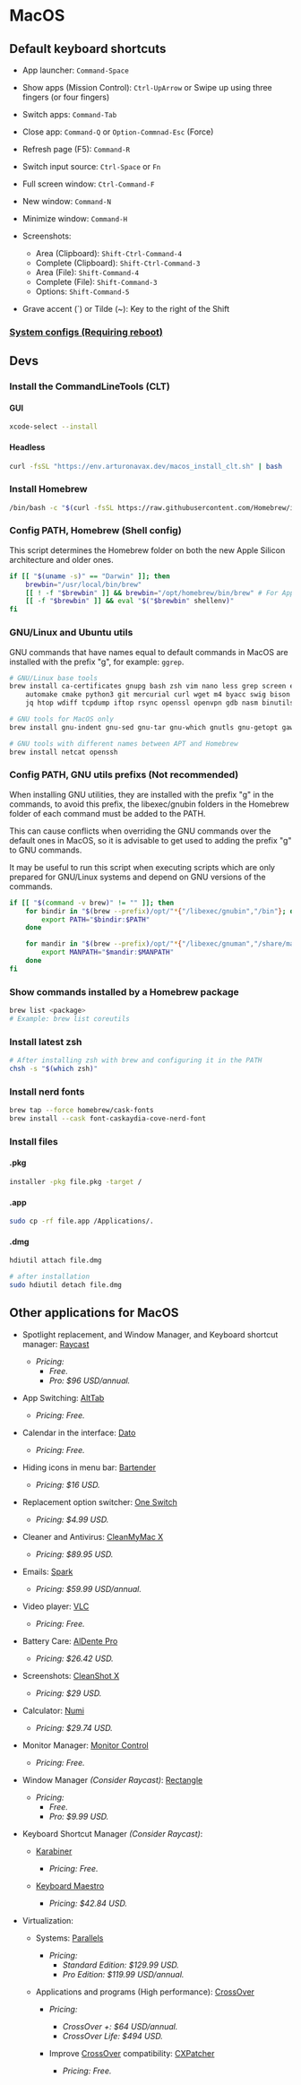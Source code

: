 # MacOS

## Default keyboard shortcuts

- App launcher: `Command-Space`

- Show apps (Mission Control): `Ctrl-UpArrow` or Swipe up using three fingers (or four fingers)

- Switch apps: `Command-Tab`

- Close app: `Command-Q` or `Option-Commnad-Esc` (Force)

- Refresh page (F5): `Command-R`

- Switch input source: `Ctrl-Space` or `Fn`

- Full screen window: `Ctrl-Command-F`

- New window: `Command-N`

- Minimize window: `Command-H`


- Screenshots:
  - Area (Clipboard): `Shift-Ctrl-Command-4`
  - Complete (Clipboard): `Shift-Ctrl-Command-3`
  - Area (File): `Shift-Command-4`
  - Complete (File): `Shift-Command-3`
  - Options: `Shift-Command-5`

- Grave accent (\`) or Tilde (\~): Key to the right of the Shift

### [System configs (Requiring reboot)](../src/remotes/macos_config.sh)

## Devs

### Install the CommandLineTools (CLT)

#### GUI

```bash
xcode-select --install
```

#### Headless

```bash
curl -fsSL "https://env.arturonavax.dev/macos_install_clt.sh" | bash
```

### Install Homebrew

```bash
/bin/bash -c "$(curl -fsSL https://raw.githubusercontent.com/Homebrew/install/HEAD/install.sh)"
```

### Config PATH, Homebrew (Shell config)

This script determines the Homebrew folder on both the new Apple Silicon
architecture and older ones.

```bash
if [[ "$(uname -s)" == "Darwin" ]]; then
    brewbin="/usr/local/bin/brew"
    [[ ! -f "$brewbin" ]] && brewbin="/opt/homebrew/bin/brew" # For Apple Silicon
    [[ -f "$brewbin" ]] && eval "$("$brewbin" shellenv)"
fi
```

### GNU/Linux and Ubuntu utils

GNU commands that have names equal to default commands in MacOS are
installed with the prefix "g", for example: `ggrep`.

```bash
# GNU/Linux base tools
brew install ca-certificates gnupg bash zsh vim nano less grep screen ed watch zip unzip gzip gcc make autoconf \
    automake cmake python3 git mercurial curl wget m4 byacc swig bison flex ffmpeg pkg-config llvm \
    jq htop wdiff tcpdump iftop rsync openssl openvpn gdb nasm binutils coreutils diffutils findutils util-linux

# GNU tools for MacOS only
brew install gnu-indent gnu-sed gnu-tar gnu-which gnutls gnu-getopt gawk gpatch lsusb

# GNU tools with different names between APT and Homebrew
brew install netcat openssh
```

### Config PATH, GNU utils prefixs (Not recommended)

When installing GNU utilities, they are installed with the
prefix "g" in the commands, to avoid this prefix, the libexec/gnubin
folders in the Homebrew folder of each command must be added to the PATH.

This can cause conflicts when overriding the GNU commands over the default
ones in MacOS, so it is advisable to get used to adding the prefix "g" to GNU commands.

It may be useful to run this script when executing scripts which are only prepared
for GNU/Linux systems and depend on GNU versions of the commands.

```bash
if [[ "$(command -v brew)" != "" ]]; then
    for bindir in "$(brew --prefix)/opt/"*{"/libexec/gnubin","/bin"}; do
        export PATH="$bindir:$PATH"
    done

    for mandir in "$(brew --prefix)/opt/"*{"/libexec/gnuman","/share/man/man1"}; do
        export MANPATH="$mandir:$MANPATH"
    done
fi
```

### Show commands installed by a Homebrew package

```bash
brew list <package>
# Example: brew list coreutils
```

### Install latest zsh

```bash
# After installing zsh with brew and configuring it in the PATH
chsh -s "$(which zsh)"
```

### Install nerd fonts

```bash
brew tap --force homebrew/cask-fonts
brew install --cask font-caskaydia-cove-nerd-font
```

### Install files

#### .pkg

```bash
installer -pkg file.pkg -target /
```

#### .app

```bash
sudo cp -rf file.app /Applications/.
```

#### .dmg

```bash
hdiutil attach file.dmg

# after installation
sudo hdiutil detach file.dmg
```

## Other applications for MacOS

- Spotlight replacement, and Window Manager, and Keyboard shortcut manager: [Raycast](https://www.raycast.com/)

  - _Pricing:_
    - _Free._
    - _Pro: $96 USD/annual._

- App Switching: [AltTab](https://alt-tab-macos.netlify.app/)

  - _Pricing: Free._

- Calendar in the interface: [Dato](https://sindresorhus.com/dato)

  - _Pricing: Free._

- Hiding icons in menu bar: [Bartender](https://www.macbartender.com/)

  - _Pricing: $16 USD._

- Replacement option switcher: [One Switch](https://fireball.studio/oneswitch/)

  - _Pricing: $4.99 USD._

- Cleaner and Antivirus: [CleanMyMac X](https://macpaw.com/cleanmymac)

  - _Pricing: $89.95 USD._

- Emails: [Spark](https://sparkmailapp.com/)

  - _Pricing: $59.99 USD/annual._

- Video player: [VLC](https://www.videolan.org/)

  - _Pricing: Free._

- Battery Care: [AlDente Pro](https://apphousekitchen.com/)

  - _Pricing: $26.42 USD._

- Screenshots: [CleanShot X](https://cleanshot.com/)

  - _Pricing: $29 USD._

- Calculator: [Numi](https://numi.app/)

  - _Pricing: $29.74 USD._

- Monitor Manager: [Monitor Control](https://monitorcontrol.app)

  - _Pricing: Free._

- Window Manager _(Consider Raycast)_: [Rectangle](https://rectangleapp.com/)

  - _Pricing:_
    - _Free._
    - _Pro: $9.99 USD._

- Keyboard Shortcut Manager _(Consider Raycast)_:

  - [Karabiner](https://karabiner-elements.pqrs.org/)

    - _Pricing: Free._

  - [Keyboard Maestro](https://www.keyboardmaestro.com/main/)
    - _Pricing: $42.84 USD._

- Virtualization:

  - Systems: [Parallels](https://www.parallels.com/)

    - _Pricing:_
      - _Standard Edition: $129.99 USD._
      - _Pro Edition: $119.99 USD/annual._

  - Applications and programs (High performance): [CrossOver](https://www.codeweavers.com/crossover/)

    - _Pricing:_

      - _CrossOver +: $64 USD/annual._
      - _CrossOver Life: $494 USD._

    - Improve [CrossOver](https://www.codeweavers.com/crossover/)
      compatibility: [CXPatcher](https://github.com/italomandara/CXPatcher)
      - _Pricing: Free._
